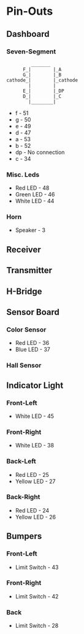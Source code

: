 # Pin-Outs

## Dashboard

### Seven-Segment

             _______
          F_|        |_A
          G_|        |_B
    cathode_|        |_cathode
            |        |
          E_|        |_DP
          D_|        |_C
            |________|

* f - 51
* g - 50
* e - 49
* d - 47
* a - 53
* b - 52 
* dp - No connection
* c - 34

### Misc. Leds

* Red LED - 48
* Green LED - 46
* White LED - 44

### Horn

* Speaker - 3

## Receiver


## Transmitter

## H-Bridge

## Sensor Board

### Color Sensor 
* Red LED - 36
* Blue LED - 37

### Hall Sensor 

## Indicator Light

### Front-Left 

* White LED - 45

### Front-Right

* White LED - 38

### Back-Left

* Red LED - 25
* Yellow LED - 27

### Back-Right

* Red LED - 24
* Yellow LED - 26

## Bumpers 

### Front-Left 

* Limit Switch - 43

### Front-Right

* Limit Switch - 42

### Back

* Limit Switch - 28